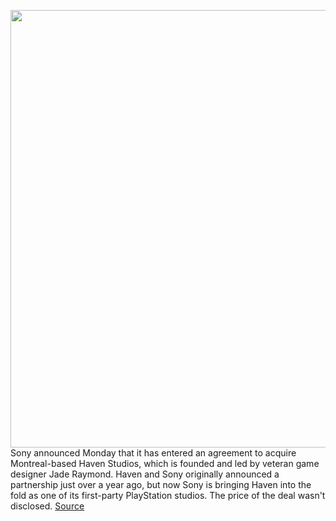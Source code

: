 <img src='https://cdn.vox-cdn.com/thumbor/FxFH4Ot5PxHUqhHZ7r-SHD3oBEY=/0x0:4000x2667/1200x800/filters:focal(1680x1014:2320x1654)/cdn.vox-cdn.com/uploads/chorus_image/image/70652322/539774786.0.jpg' width='700px' /><br/>
Sony announced Monday that it has entered an agreement to acquire Montreal-based Haven Studios, which is founded and led by veteran game designer Jade Raymond. Haven and Sony originally announced a partnership just over a year ago, but now Sony is bringing Haven into the fold as one of its first-party PlayStation studios. The price of the deal wasn't disclosed.
<a href='https://www.theverge.com/2022/3/21/22989187/sony-playstation-haven-studios-acquisition-jade-raymond-new-multiplayer-game'> Source <a/>